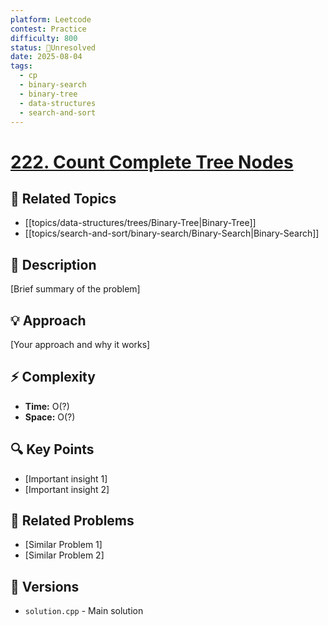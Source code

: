 ```yaml
---
platform: Leetcode
contest: Practice
difficulty: 800
status: 🔴Unresolved
date: 2025-08-04
tags:
  - cp
  - binary-search
  - binary-tree
  - data-structures
  - search-and-sort
---
```

# [222. Count Complete Tree Nodes](link)

## 📓 Related Topics
- [[topics/data-structures/trees/Binary-Tree|Binary-Tree]]
- [[topics/search-and-sort/binary-search/Binary-Search|Binary-Search]]

## 📖 Description
[Brief summary of the problem]

## 💡 Approach
[Your approach and why it works]

## ⚡ Complexity
- **Time:** O(?)
- **Space:** O(?)

## 🔍 Key Points
- [Important insight 1]
- [Important insight 2]

## 🔗 Related Problems
- [Similar Problem 1]
- [Similar Problem 2]

## 🔄 Versions
- `solution.cpp` - Main solution 
